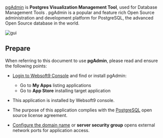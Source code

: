 [pgAdmin](https://www.pgadmin.org/) is **Postgres Visualization Management Tool**, used for Database Management Tools . pgAdmin is a popular and feature rich Open Source administration and development platform for PostgreSQL, the advanced Open Source database in the world.


![gui](http://libs.websoft9.com/Websoft9/DocsPicture/zh/postgresql/pgadmin4-websoft9.png)


## Prepare

When referring to this document to use **pgAdmin**, please read and ensure the following points:

- [Login to Websoft9 Console](./login-console) and find or install pgAdmin:
  - Go to **My Apps** listing applications 
  - Go to **App Store** installing target application

- This application is installed by Websoft9 console.


- The purpose of this application complies with the [PostgreSQL](https://opensource.org/licenses/PostgreSQL) open source license agreement.


- [Configure the domain name](./domain-set) or **server security group** opens external network ports for application access.